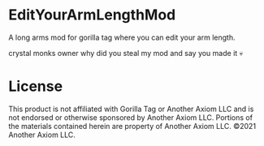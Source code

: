 # EditYourArmLengthMod
A long arms mod for gorilla tag where you can edit your arm length.

 crystal monks owner why did you steal my mod and say you made it 💀

# License
This product is not affiliated with Gorilla Tag or Another Axiom LLC and is not endorsed or otherwise sponsored by Another Axiom LLC. Portions of the materials contained herein are property of Another Axiom LLC. ©2021 Another Axiom LLC.
